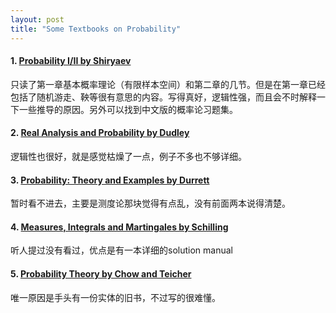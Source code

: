 ```yaml
---
layout: post
title: "Some Textbooks on Probability"
---
```


#### 1. [Probability I/II by Shiryaev](https://www.springer.com/gp/book/9780387722054)

只读了第一章基本概率理论（有限样本空间）和第二章的几节。但是在第一章已经包括了随机游走、鞅等很有意思的内容。写得真好，逻辑性强，而且会不时解释一下一些推导的原因。另外可以找到中文版的概率论习题集。

#### 2. [Real Analysis and Probability by Dudley](https://www.cambridge.org/core/books/real-analysis-and-probability/26DDF2D09E526185F2347AA5658B96F6)

逻辑性也很好，就是感觉枯燥了一点，例子不多也不够详细。

#### 3. [Probability: Theory and Examples by Durrett](https://www.cambridge.org/us/academic/subjects/statistics-probability/probability-theory-and-stochastic-processes/probability-theory-and-examples-5th-edition?format=HB&isbn=9781108473682)

暂时看不进去，主要是测度论那块觉得有点乱，没有前面两本说得清楚。

#### 4. [Measures, Integrals and Martingales by Schilling](https://www.cambridge.org/core/books/measures-integrals-and-martingales/7BEE19069C88A1376AEB988487D4131C)

听人提过没有看过，优点是有一本详细的solution manual

#### 5. [Probability Theory by Chow and Teicher](https://www.springer.com/gp/book/9781468405064)

唯一原因是手头有一份实体的旧书，不过写的很难懂。